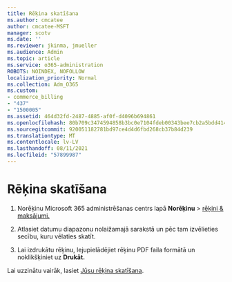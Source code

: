 ```yaml
---
title: Rēķina skatīšana
ms.author: cmcatee
author: cmcatee-MSFT
manager: scotv
ms.date: ''
ms.reviewer: jkinma, jmueller
ms.audience: Admin
ms.topic: article
ms.service: o365-administration
ROBOTS: NOINDEX, NOFOLLOW
localization_priority: Normal
ms.collection: Adm_O365
ms.custom:
- commerce_billing
- "437"
- "1500005"
ms.assetid: 464d32fd-2487-4885-af0f-d4096b694861
ms.openlocfilehash: 80b709c3474594858b3bc0e7104fdeb00343bee7cb2a5bdd414b791a1cb49564
ms.sourcegitcommit: 920051182781bd97ce4d4d6fbd268cb37b84d239
ms.translationtype: MT
ms.contentlocale: lv-LV
ms.lasthandoff: 08/11/2021
ms.locfileid: "57899987"
---
```

# <a name="view-my-bill-or-invoice"></a>Rēķina skatīšana

1. Norēķinu Microsoft 365 administrēšanas centrs lapā **Norēķinu** \> [rēķini & maksājumi.](https://go.microsoft.com/fwlink/p/?linkid=848039)

2. Atlasiet datumu diapazonu nolaižamajā sarakstā un pēc tam izvēlieties secību, kuru vēlaties skatīt.

3. Lai izdrukātu rēķinu, lejupielādējiet rēķinu PDF faila formātā un noklikšķiniet uz **Drukāt.**

Lai uzzinātu vairāk, lasiet [Jūsu rēķina skatīšana](https://docs.microsoft.com/microsoft-365/commerce/billing-and-payments/view-your-bill-or-invoice).
